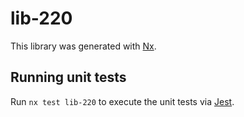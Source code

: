 # lib-220

This library was generated with [Nx](https://nx.dev).

## Running unit tests

Run `nx test lib-220` to execute the unit tests via [Jest](https://jestjs.io).
